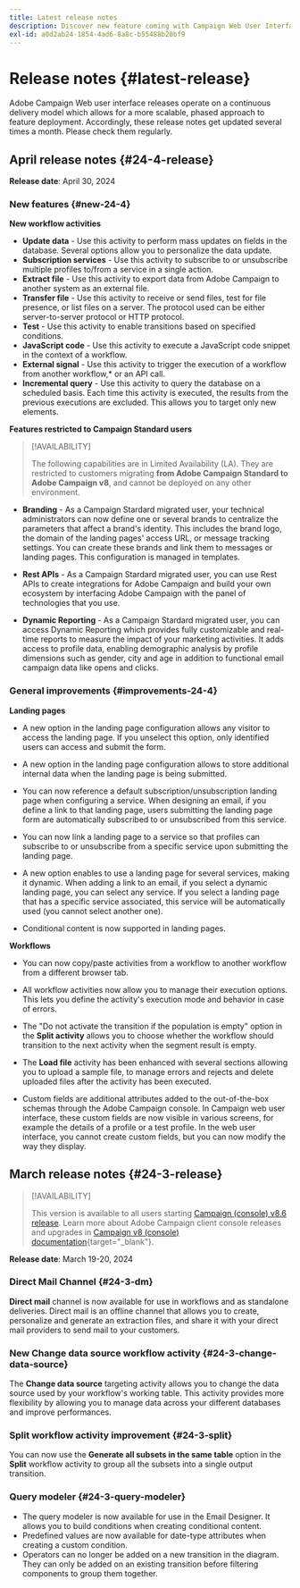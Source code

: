 ```yaml
---
title: Latest release notes
description: Discover new feature coming with Campaign Web User Interface
exl-id: a0d2ab24-1854-4ad6-8a8c-b55488b20bf9
---
```

# Release notes {#latest-release}

<!--Last update: **March 19, 2024**-->

Adobe Campaign Web user interface releases operate on a continuous delivery model which allows for a more scalable, phased approach to feature deployment. Accordingly, these release notes get updated several times a month. Please check them regularly.

## April release notes {#24-4-release}

**Release date**: April 30, 2024

### New features {#new-24-4}

**New workflow activities**

* **Update data** - Use this activity to perform mass updates on fields in the database. Several options allow you to personalize the data update.
* **Subscription services** - Use this activity to subscribe to or unsubscribe multiple profiles to/from a service in a single action.
* **Extract file** - Use this activity to export data from Adobe Campaign to another system as an external file.
* **Transfer file** - Use this activity to receive or send files, test for file presence, or list files on a server. The protocol used can be either server-to-server protocol or HTTP protocol.
* **Test** - Use this activity to enable transitions based on specified conditions.
* **JavaScript code** - Use this activity to execute a JavaScript code snippet in the context of a workflow.
* **External signal** - Use this activity to trigger the execution of a workflow from another workflow,* or an API call.
* **Incremental query** - Use this activity to query the database on a scheduled basis. Each time this activity is executed, the results from the previous executions are excluded. This allows you to target only new elements.

<!--
* **Audit Trail**

The Audit trail feature constantly records a detailed log of actions and events taking place within the Adobe Campaign instance in real-time. It offers a convenient method to access a chronological record of data, addressing queries such as: the status of workflows, the latest individuals to modify them, or the activities performed by users within the instance.
-->

**Features restricted to Campaign Standard users**

>[!AVAILABILITY]
>
>The following capabilities are in Limited Availability (LA). They are restricted to customers migrating **from Adobe Campaign Standard to Adobe Campaign v8**, and cannot be deployed on any other environment.

* **Branding** -  As a Campaign Stardard migrated user, your technical administrators can now define one or several brands to centralize the parameters that affect a brand's identity. This includes the brand logo, the domain of the landing pages' access URL, or message tracking settings. You can create these brands and link them to messages or landing pages. This configuration is managed in templates.

* **Rest APIs** - As a Campaign Stardard migrated user, you can use Rest APIs to create integrations for Adobe Campaign and build your own ecosystem by interfacing Adobe Campaign with the panel of technologies that you use. 

* **Dynamic Reporting** - As a Campaign Stardard migrated user, you can access Dynamic Reporting which provides fully customizable and real-time reports to measure the impact of your marketing activities. It adds access to profile data, enabling demographic analysis by profile dimensions such as gender, city and age in addition to functional email campaign data like opens and clicks.

### General improvements {#improvements-24-4}

**Landing pages**

<!--**Autorize Unidentified Visitor in Landing Pages**: -->

* A new option in the landing page configuration allows any visitor to access the landing page. If you unselect this option, only identified users can access and submit the form.

<!--Landing pages - Storing additional data on submission-->

* A new option in the landing page configuration allows to store additional internal data when the landing page is being submitted.

<!--**Landing pages - Referencing landing page while configuring a service**: It is now possible to-->

* You can now reference a default subscription/unsubscription landing page when configuring a service. When designing an email, if you define a link to that landing page, users submitting the landing page form are automatically subscribed to or unsubscribed from this service.

<!--**Landing Pages: Linking Landing page to subscription service**: It is now possible to * **Branding + Landing Pages**: TBD-->

* You can now link a landing page to a service so that profiles can subscribe to or unsubscribe from a specific service upon submitting the landing page.

<!--**Landing Page - Option to call different services on a user action**: -->

* A new option enables to use a landing page for several services, making it dynamic. When adding a link to an email, if you select a dynamic landing page, you can select any service. If you select a landing page that has a specific service associated, this service will be automatically used (you cannot select another one).

<!--Landing Pages - Support conditional content-->

* Conditional content is now supported in landing pages.

**Workflows**

<!--**Workflow - Copy/Paste into another tab**: -->

* You can now copy/paste activities from a workflow to another workflow from a different browser tab.

<!--**Workflow - Execution options**: -->

* All workflow activities now allow you to manage their execution options. This lets you define the activity's execution mode and behavior in case of errors.

<!-- **Workflow - Split Activity - Support Skipping Empty Transition**: -->

* The "Do not activate the transition if the population is empty" option in the **Split activity** allows you to choose whether the workflow should transition to the next activity when the segment result is empty.

<!--* **Workflow - Load file activity improvements**-->

* The **Load file** activity has been enhanced with several sections allowing you to upload a sample file, to manage errors and rejects and delete uploaded files after the activity has been executed.

<!--* **Support of custom fields**-->

* Custom fields are additional attributes added to the out-of-the-box schemas through the Adobe Campaign console. In Campaign web user interface, these custom fields are now visible in various screens, for example the details of a profile or a test profile. In the web user interface, you cannot create custom fields, but you can now modify the way they display. 


## March release notes {#24-3-release}

>[!AVAILABILITY]
>
>This version is available to all users starting [Campaign (console) v8.6 release](https://experienceleague.adobe.com/docs/campaign/campaign-v8/releases/release-notes.html). Learn more about Adobe Campaign client console releases and upgrades in [Campaign v8 (console) documentation](https://experienceleague.adobe.com/docs/campaign/campaign-v8/releases/upgrades.html){target="_blank"}.

**Release date**: March 19-20, 2024

### Direct Mail Channel {#24-3-dm}

**Direct mail** channel is now available for use in workflows and as standalone deliveries. Direct mail is an offline channel that allows you to create, personalize and generate an extraction files, and share it with your direct mail providers to send mail to your customers.

### New Change data source workflow activity {#24-3-change-data-source}

The **Change data source** targeting activity allows you to change the data source used by your workflow's working table. This activity provides more flexibility by allowing you to manage data across your different databases and improve performances.

### Split workflow activity improvement {#24-3-split}

You can now use the **Generate all subsets in the same table** option in the **Split** workflow activity to group all the subsets into a single output transition.

### Query modeler {#24-3-query-modeler}

* The query modeler is now available for use in the Email Designer. It allows you to build conditions when creating conditional content.
* Predefined values are now available for date-type attributes when creating a custom condition. 
* Operators can no longer be added on a new transition in the diagram. They can only be added on an existing transition before filtering components to group them together. 
